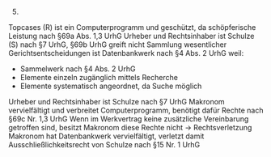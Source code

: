5.
Topcases (R) ist ein Computerprogramm und geschützt, da schöpferische Leistung nach §69a Abs. 1,3 UrhG
Urheber und Rechtsinhaber ist Schulze (S) nach §7 UrhG, §69b UrhG greift nicht
Sammlung wesentlicher Gerichtsentscheidungen ist Datenbankwerk nach §4 Abs. 2 UrhG weil:
- Sammelwerk nach §4 Abs. 2 UrhG
- Elemente einzeln zugänglich mittels Recherche
- Elemente systematisch angeordnet, da Suche möglich

Urheber und Rechtsinhaber ist Schulze nach §7 UrhG
Makronom vervielfältigt und verbreitet Computerprogramm, benötigt dafür Rechte nach §69c Nr. 1,3 UrhG
Wenn im Werkvertrag keine zusätzliche Vereinbarung getroffen sind, besitzt Makronom diese Rechte nicht -> Rechtsverletzung
Makronom hat Datenbankwerk vervielfältigt, verletzt damit Ausschließlichkeitsrecht von Schulze nach §15 Nr. 1 UrhG